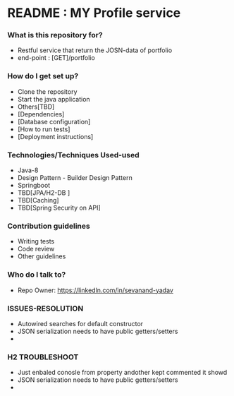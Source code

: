 # README : MY Profile service #


### What is this repository for? ###

* Restful service that return the JOSN-data of portfolio
* end-point : [GET]/portfolio

### How do I get set up? ###
* Clone the repository
* Start the java application
* Others[TBD]
* [Dependencies]
* [Database configuration]
* [How to run tests]
* [Deployment instructions]

### Technologies/Techniques Used-used ###
* Java-8
* Design Pattern - Builder Design Pattern
* Springboot
* TBD[JPA/H2-DB ]
* TBD[Caching]
* TBD[Spring Security on API]

### Contribution guidelines ###
* Writing tests
* Code review
* Other guidelines

### Who do I talk to? ###

* Repo Owner: https://linkedln.com/in/sevanand-yadav


### ISSUES-RESOLUTION  ###
* Autowired searches for default constructor
* JSON serialization needs to have public getters/setters
* 
### H2 TROUBLESHOOT  ###
* Just enbaled conosle from property andother kept commented it showd
* JSON serialization needs to have public getters/setters
* 
